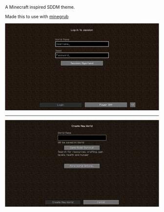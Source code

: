 A Minecraft inspired SDDM theme.

Made this to use with [minegrub](https://github.com/Lxtharia/minegrub-theme)

![minesddm](sddmthemeexample.png)

---

![minecraft menu](minecraft1.8menu.png)